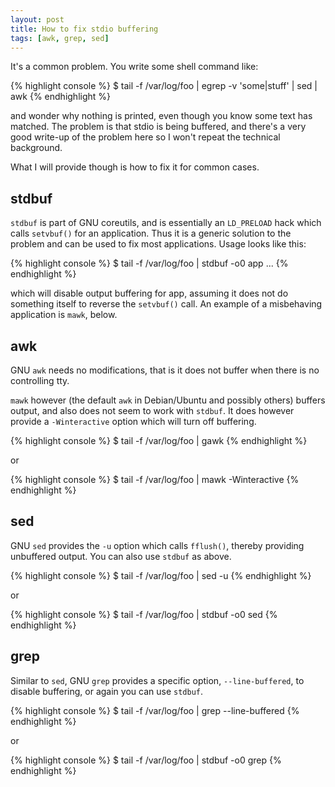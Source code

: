 ```yaml
---
layout: post
title: How to fix stdio buffering
tags: [awk, grep, sed]
---
```


It's a common problem.  You write some shell command like:

{% highlight console %}
$ tail -f /var/log/foo | egrep -v 'some|stuff' | sed | awk
{% endhighlight %}

and wonder why nothing is printed, even though you know some text has matched.
The problem is that stdio is being buffered, and there's a very good write-up
of the problem here so I won't repeat the technical background.

What I will provide though is how to fix it for common cases.

## stdbuf

`stdbuf` is part of GNU coreutils, and is essentially an `LD_PRELOAD` hack which
calls `setvbuf()` for an application.  Thus it is a generic solution to the
problem and can be used to fix most applications.  Usage looks like this:

{% highlight console %}
$ tail -f /var/log/foo | stdbuf -o0 app ...
{% endhighlight %}

which will disable output buffering for app, assuming it does not do something
itself to reverse the `setvbuf()` call.  An example of a misbehaving application
is `mawk`, below.

## awk

GNU `awk` needs no modifications, that is it does not buffer when there is no
controlling tty.

`mawk` however (the default `awk` in Debian/Ubuntu and possibly others) buffers
output, and also does not seem to work with `stdbuf`.  It does however provide
a `-Winteractive` option which will turn off buffering.

{% highlight console %}
$ tail -f /var/log/foo | gawk
{% endhighlight %}

or

{% highlight console %}
$ tail -f /var/log/foo | mawk -Winteractive
{% endhighlight %}

## sed

GNU `sed` provides the `-u` option which calls `fflush()`, thereby providing
unbuffered output.  You can also use `stdbuf` as above.

{% highlight console %}
$ tail -f /var/log/foo | sed -u
{% endhighlight %}

or

{% highlight console %}
$ tail -f /var/log/foo | stdbuf -o0 sed
{% endhighlight %}

## grep

Similar to `sed`, GNU `grep` provides a specific option, `--line-buffered`, to
disable buffering, or again you can use `stdbuf`.

{% highlight console %}
$ tail -f /var/log/foo | grep --line-buffered
{% endhighlight %}

or

{% highlight console %}
$ tail -f /var/log/foo | stdbuf -o0 grep
{% endhighlight %}
